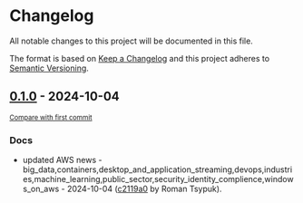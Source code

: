 # Changelog

All notable changes to this project will be documented in this file.

The format is based on [Keep a Changelog](http://keepachangelog.com/en/1.0.0/)
and this project adheres to [Semantic Versioning](http://semver.org/spec/v2.0.0.html).

<!-- insertion marker -->
## [0.1.0](https://github.com/tsypuk/aws-news/releases/tag/ver-2024-10-040.1.0) - 2024-10-04

<small>[Compare with first commit](https://github.com/tsypuk/aws-news/compare/f0a8cd72ce6f28132fccbb3ef1dbdc44fd7f30ce...ver-2024-10-04)</small>

### Docs

- updated AWS news - big_data,containers,desktop_and_application_streaming,devops,industries,machine_learning,public_sector,security_identity_complience,windows_on_aws - 2024-10-04 ([c2119a0](https://github.com/tsypuk/aws-news/commit/c2119a0868a511382018440dbea0c90d8ef41583) by Roman Tsypuk).

